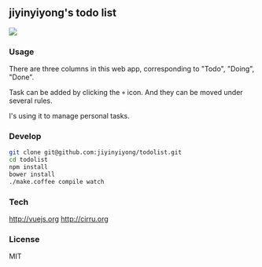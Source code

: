 
jiyinyiyong's todo list
------

![](http://jiyinyiyong.u.qiniudn.com/todolist.png)

### Usage

There are three columns in this web app,
corresponding to "Todo", "Doing", "Done".

Task can be added by clicking the `+` icon.
And they can be moved under several rules.

I's using it to manage personal tasks.

### Develop

```bash
git clone git@github.com:jiyinyiyong/todolist.git
cd todolist
npm install
bower install
./make.coffee compile watch
```

### Tech

http://vuejs.org
http://cirru.org

### License

MIT